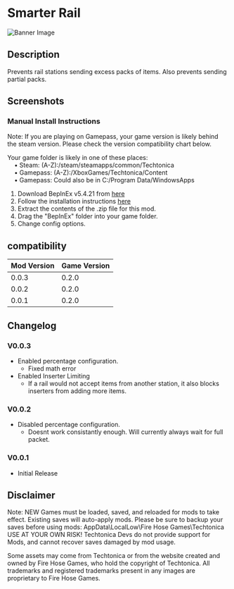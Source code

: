 # Smarter Rail

![Banner Image]()

## Description

Prevents rail stations sending excess packs of items. Also prevents sending partial packs.

## Screenshots

### Manual Install Instructions

Note: If you are playing on Gamepass, your game version is likely behind the steam version. Please check the version compatibility chart below.

Your game folder is likely in one of these places:  
    • Steam: (A-Z):/steam/steamapps/common/Techtonica  
    • Gamepass: (A-Z):/XboxGames/Techtonica/Content  
    • Gamepass: Could also be in C:/Program Data/WindowsApps  

1. Download BepInEx v5.4.21 from [here](https://github.com/BepInEx/BepInEx/releases)
2. Follow the installation instructions [here](https://docs.bepinex.dev/articles/user_guide/installation/index.html)
3. Extract the contents of the .zip file for this mod.
4. Drag the "BepInEx" folder into your game folder.
5. Change config options. 

## compatibility
| Mod Version | Game Version |
| --- | --- |
| 0.0.3 | 0.2.0 |
| 0.0.2 | 0.2.0 |
| 0.0.1 | 0.2.0 |

## Changelog

### V0.0.3
- Enabled percentage configuration. 
	- Fixed math error
- Enabled Inserter Limiting
	- If a rail would not accept items from another station, it also blocks inserters from adding more items.

### V0.0.2
- Disabled percentage configuration. 
	- Doesnt work consistantly enough. Will currently always wait for full packet.
### V0.0.1
- Initial Release

## Disclaimer

Note: NEW Games must be loaded, saved, and reloaded for mods to take effect. Existing saves will auto-apply mods. 
Please be sure to backup your saves before using mods: AppData\LocalLow\Fire Hose Games\Techtonica 
USE AT YOUR OWN RISK! Techtonica Devs do not provide support for Mods, and cannot recover saves damaged by mod usage.

Some assets may come from Techtonica or from the website created and owned by Fire Hose Games, who hold the copyright of Techtonica. All trademarks and registered trademarks present in any images are proprietary to Fire Hose Games.
